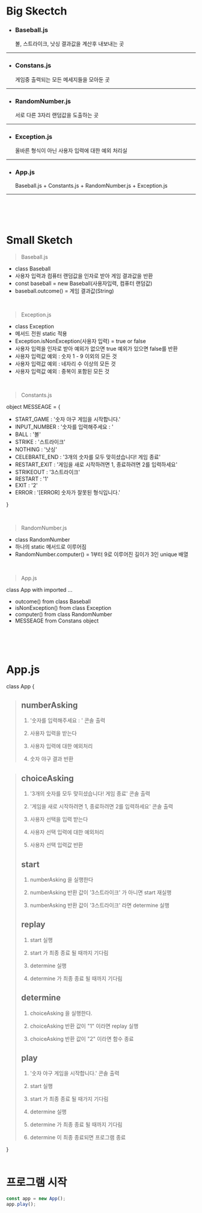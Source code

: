 # Big Skectch

- ### Baseball.js 
  볼, 스트라이크, 낫싱 결과값을 계산후 내보내는 곳

* * * *

- ### Constans.js   
  게임중 출력되는 모든 메세지들을 모아둔 곳
* * *

- ### RandomNumber.js 
  서로 다른 3자리 랜덤값을 도출하는 곳
* * *

- ### Exception.js 
  올바른 형식이 아닌 사용자 입력에 대한 예외 처리실
* * *

- ### App.js   
  Baseball.js + Constants.js + RandomNumber.js + Exception.js 
* * *
<br>
<br>
<br>

# Small Sketch

> Baseball.js 
- class Baseball 
- 사용자 입력과 컴퓨터 랜덤값을 인자로 받아 게임 결과값을 반환 
- const baseball = new Baseball(사용자입력, 컴퓨터 랜덤값)
- baseball.outcome() = 게임 결과값(String)

<br>

> Exception.js
- class Exception 
- 메서드 전원 static 적용
- Exception.isNonException(사용자 입력) = true or false
- 사용자 입력을 인자로 받아 예외가 없으면 true 예외가 있으면 false를 반환
- 사용자 입력값 예외 : 숫자 1 - 9 이외의 모든 것
- 사용자 입력값 예외 : 네자리 수 이상의 모든 것
- 사용자 입력값 예외 : 중복이 포함된 모든 것

<br>

> Constants.js

  object MESSEAGE = {
  - START_GAME : '숫자 야구 게임을 시작합니다.'
  - INPUT_NUMBER : '숫자를 입력해주세요 : '
  - BALL : '볼'
  - STRIKE : '스트라이크'
  - NOTHING : '낫싱'
  - CELEBRATE_END : '3개의 숫자를 모두 맞히셨습니다! 게임 종료'
  - RESTART_EXIT : '게임을 새로 시작하려면 1, 종료하려면 2를 입력하세요' 
  - STRIKEOUT : '3스트라이크'
  - RESTART : '1'
  - EXIT : '2'
  - ERROR : '[ERROR] 숫자가 잘못된 형식입니다.'

  }

<br>

> RandomNumber.js

- class RandomNumber
- 하나의 static 메서드로 이루어짐
- RandomNumber.computer() = 1부터 9로 이루어진 길이가 3인 unique 배열

<br>

> App.js 

class App with imported ...

- outcome() from class Baseball  
- isNonException() from class Exception  
- computer() from class RandomNumber   
- MESSEAGE from Constans object 

<br>
<br>
<br>

# App.js

class App {    

> ## numberAsking
>  1. '숫자를 입력해주세요 : ' 콘솔 출력
>
>  2. 사용자 입력을 받는다
>
>  3. 사용자 입력에 대한 예외처리 
>
>  4. 숫자 야구 결과 반환    
> >  
  

> ## choiceAsking
>  1. '3개의 숫자를 모두 맞히셨습니다! 게임 종료' 콘솔 출력
>
>  2. '게임을 새로 시작하려면 1, 종료하려면 2를 입력하세요' 
콘솔 출력
>  
>  3. 사용자 선택을 입력 받는다 
>
>  4. 사용자 선택 입력에 대한 예외처리
>
>  5. 사용자 선택 입력값 반환
> >
> ## start
>  1. numberAsking 을 실행한다
>
>  2. numberAsking 반환 값이 '3스트라이크' 가 아니면 start 
재실행
>
>  3. numberAsking 반환 값이 '3스트라이크' 라면 determine 실행
> > 
> ## replay
>  1. start 실행
>
>  2. start 가 최종 종료 될 때까지 기다림 
>
>  3. determine 실행
>
>  4. determine 가 최종 종료 될 때까지 기다림
> > 
> ## determine
>  1. choiceAsking 을 실행한다.
>
>  2. choiceAsking 반환 값이 "1" 이라면 replay 실행
>
>  3. choiceAsking 반환 값이 "2" 이라면 함수 종료  
> >
> ## play
>  1. '숫자 야구 게임을 시작합니다.' 콘솔 출력
>
>  2. start 실행
>
>  3. start 가 최종 종료 될 때가지 기다림
>
>  4. determine 실행
>
>  5. determine 가 최종 종료 될 때까지 기다림
>
>  6. determine 이 최종 종료되면 프로그램 종료    

}
<br>
<br>

# 프로그램 시작
```javascript
const app = new App();   
app.play();
```





